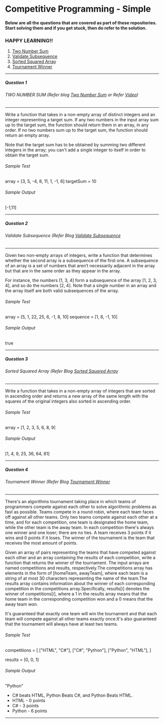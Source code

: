 # Competitive Programming - Simple

#### Below are all the questions that are covered as part of these repositories. Start solving them and if you get stuck, then do refer to the solution.

### HAPPY LEARNING!!

1. [Two Number Sum](#Question-1)
2. [Validate Subsequence](#Question-2)
3. [Sorted Squared Array](#Question-3)
4. [Tournament Winner](#Question-4)

---

##### Question 1
###### TWO NUMBER SUM (Refer blog [Two Number Sum](https://codewrestling.medium.com/two-number-sum-competitive-programming-question-with-time-and-space-complexity-24d60b0015f8) or Refer [Video](https://youtu.be/CGsOBDat3RU))

---

Write a function that takes in a non-empty array of distinct integers and an integer representing a target sum. If any two numbers in the input array sum up to the target sum, the function should return them in an array, in any order. If no two numbers sum up to the target sum, the function should return an empty array.

Note that the target sum has to be obtained by summing two different integers in the array; you can't add a single integer to itself in order to obtain the target sum.

###### Sample Test
array = [3, 5, -4, 8, 11, 1, -1, 6]
targetSum = 10

###### Sample Output
[-1,11]

---

##### Question 2
###### Validate Subsequence (Refer Blog [Validate Subsequence](https://codewrestling.medium.com/validate-subsequence-with-time-and-space-complexity-competitive-programming-6571f3575cc2)

---

Given two non-empty arrays of integers, write a function that determines whether the second array is a subsequence of the first one. A subsequence of an array is a set of numbers that aren’t necessarily adjacent in the array but that are in the same order as they appear in the array.

For instance, the numbers [1, 3, 4] form a subsequence of the array [1, 2, 3, 4], and so do the numbers [2, 4]. Note that a single number in an array and the array itself are both valid subsequences of the array.

###### Sample Test
array = [5, 1, 22, 25, 6, -1, 8, 10]
sequence = [1, 6, -1, 10]

###### Sample Output
true

---

##### Question 3
###### Sorted Squared Array (Refer Blog [Sorted Squared Array](https://codewrestling.medium.com/sorted-squared-array-with-time-and-space-complexity-competitive-programming-3956201d8a4b)

---

Write a function that takes in a non-empty array of integers that are sorted in ascending order and returns a new array of the same length with the squares of the original integers also sorted in ascending order.

###### Sample Test
array = [1, 2, 3, 5, 6, 8, 9]

###### Sample Output
[1, 4, 9, 25, 36, 64, 81]

---

##### Question 4
###### Tournament Winner (Refer Blog [Tournament Winner](https://codewrestling.medium.com/tournament-winner-with-time-and-space-complexity-competitive-programming-e9840ea36ffd)

---

There's an algorithms tournament taking place in which teams of programmers compete against each other to solve algorithmic problems as fast as possible. Teams compete in a round robin, where each team faces off against all other teams. Only two teams compete against each other at a time, and for each competition, one team is designated the home team, while the other team is the away team. In each competition there's always one winner and one loser; there are no ties. A team receives 3 points if it wins and 0 points if it loses. The winner of the tournament is the team that receives the most amount of points.

Given an array of pairs representing the teams that have competed against each other and an array containing the results of each competition, write a function that returns the winner of the tournament. The input arrays are named competitions and results, respectively.The competitions array has elements in the form of [homeTeam, awayTeam], where each team is a string of at most 30 characters representing the name of the team.The results array contains information about the winner of each corresponding competition in the competitions array.Specifically, results[i] denotes the winner of competitions[i], where a 1 in the results array means that the home team in the corresponding competition won and a 0 means that the away team won.

It's guaranteed that exactly one team will win the tournament and that each team will compete against all other teams exactly once.It's also guaranteed that the tournament will always have at least two teams. 

###### Sample Test
competitions = [
	["HTML", "C#"],
	["C#", "Python"],
	["Python", "HTML"],
]

results = [0, 0, 1]

###### Sample Output
"Python"

- C# beats HTML, Python Beats C#, and Python Beats HTML.
- HTML - 0 points 
- C# -  3 points
- Python -  6 points

---

